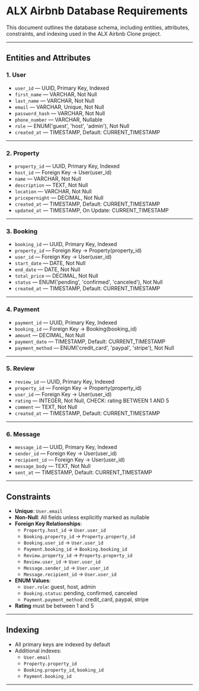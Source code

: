 
# ALX Airbnb Database Requirements

This document outlines the database schema, including entities, attributes, constraints, and indexing used in the ALX Airbnb Clone project.

---

## Entities and Attributes

### 1. User

- `user_id` — UUID, Primary Key, Indexed  
- `first_name` — VARCHAR, Not Null  
- `last_name` — VARCHAR, Not Null  
- `email` — VARCHAR, Unique, Not Null  
- `password_hash` — VARCHAR, Not Null  
- `phone_number` — VARCHAR, Nullable  
- `role` — ENUM('guest', 'host', 'admin'), Not Null  
- `created_at` — TIMESTAMP, Default: CURRENT_TIMESTAMP

---

### 2. Property

- `property_id` — UUID, Primary Key, Indexed  
- `host_id` — Foreign Key → User(user_id)  
- `name` — VARCHAR, Not Null  
- `description` — TEXT, Not Null  
- `location` — VARCHAR, Not Null  
- `pricepernight` — DECIMAL, Not Null  
- `created_at` — TIMESTAMP, Default: CURRENT_TIMESTAMP  
- `updated_at` — TIMESTAMP, On Update: CURRENT_TIMESTAMP

---

### 3. Booking

- `booking_id` — UUID, Primary Key, Indexed  
- `property_id` — Foreign Key → Property(property_id)  
- `user_id` — Foreign Key → User(user_id)  
- `start_date` — DATE, Not Null  
- `end_date` — DATE, Not Null  
- `total_price` — DECIMAL, Not Null  
- `status` — ENUM('pending', 'confirmed', 'canceled'), Not Null  
- `created_at` — TIMESTAMP, Default: CURRENT_TIMESTAMP

---

### 4. Payment

- `payment_id` — UUID, Primary Key, Indexed  
- `booking_id` — Foreign Key → Booking(booking_id)  
- `amount` — DECIMAL, Not Null  
- `payment_date` — TIMESTAMP, Default: CURRENT_TIMESTAMP  
- `payment_method` — ENUM('credit_card', 'paypal', 'stripe'), Not Null

---

### 5. Review

- `review_id` — UUID, Primary Key, Indexed  
- `property_id` — Foreign Key → Property(property_id)  
- `user_id` — Foreign Key → User(user_id)  
- `rating` — INTEGER, Not Null, CHECK: rating BETWEEN 1 AND 5  
- `comment` — TEXT, Not Null  
- `created_at` — TIMESTAMP, Default: CURRENT_TIMESTAMP

---

### 6. Message

- `message_id` — UUID, Primary Key, Indexed  
- `sender_id` — Foreign Key → User(user_id)  
- `recipient_id` — Foreign Key → User(user_id)  
- `message_body` — TEXT, Not Null  
- `sent_at` — TIMESTAMP, Default: CURRENT_TIMESTAMP

---

## Constraints

- **Unique**: `User.email`  
- **Non-Null**: All fields unless explicitly marked as nullable  
- **Foreign Key Relationships**:
  - `Property.host_id` → `User.user_id`
  - `Booking.property_id` → `Property.property_id`
  - `Booking.user_id` → `User.user_id`
  - `Payment.booking_id` → `Booking.booking_id`
  - `Review.property_id` → `Property.property_id`
  - `Review.user_id` → `User.user_id`
  - `Message.sender_id` → `User.user_id`
  - `Message.recipient_id` → `User.user_id`
- **ENUM Values**:
  - `User.role`: guest, host, admin
  - `Booking.status`: pending, confirmed, canceled
  - `Payment.payment_method`: credit_card, paypal, stripe
- **Rating** must be between 1 and 5

---

## Indexing

- All primary keys are indexed by default  
- Additional indexes:
  - `User.email`
  - `Property.property_id`
  - `Booking.property_id`, `booking_id`
  - `Payment.booking_id`

---
